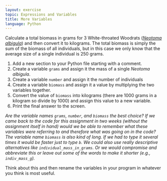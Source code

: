 ```yaml
---
layout: exercise
topic: Expressions and Variables
title: More Variables
language: Python
---
```


Calculate a total biomass in grams for 3 White-throated Woodrats
([*Neotoma albigula*](https://en.wikipedia.org/wiki/White-throated_woodrat)) and then convert it to kilograms. The total biomass
is simply the sum of the biomass of all individuals, but in this case we
only know that the average size of a single individual is 250 grams.

1. Add a new section to your Python file starting with a comment.
2. Create a variable `grams` and assign it the mass of a single
*Neotoma albigula*.
3. Create a variable `number` and assign it the number of individuals
4. Create a variable `biomass` and assign it a value by multiplying
the two variables together.
5. Convert the value of `biomass` into kilograms (there are 1000
grams in a kilogram so divide by 1000) and assign this value to a new
variable.
6. Print the final answer to the screen.

*Are the variable names `grams`, `number`, and `biomass` the best
choice? If we came back to the code for this assignment in two weeks
(without the assignment itself in hand) would we be able to remember
what these variables were referring to and therefore what was going on
in the code? The variable name `biomass` is also kind of long. If we
had to type it several times it would be faster just to type `b`. We
could also use really descriptive alternatives like
`individual_mass_in_grams`. Or we would compromise and abbreviate
this or leave out some of the words to make it shorter (e.g.,
`indiv_mass_g`).* 

Think about this and then rename the variables in
your program in whatever you think is most useful.
